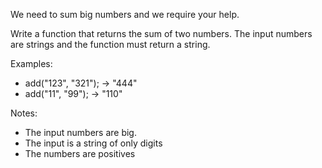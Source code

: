 We need to sum big numbers and we require your help.

Write a function that returns the sum of two numbers. The input numbers are strings and the function must return a string.

Examples:
+ add("123", "321"); -> "444"
+ add("11", "99");   -> "110"

Notes:
+ The input numbers are big.
+ The input is a string of only digits
+ The numbers are positives
